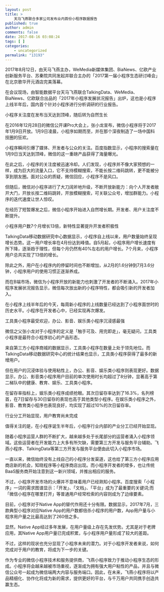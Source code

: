 ```yaml
---
layout: post
title: >
    天马飞燕联合多家公司发布业内首份小程序数据报告
published: true
author: admin
comments: false
date: 2017-08-16 03:08:24
tags: [ ]
categories:
    - uncategorized
permalink: "13193"
---
```

2017年8月12日，由天马飞燕主办，WeMedia新媒体集团、BiaNews、亿欧产业创新服务平台、苏秦院共同发起并联合主办的「2017第一届小程序生态研讨峰会」在北京歌华开元酒店完美落幕。



在会议现场，由智能数据平台天马飞燕联合TalkingData、WeMedia、BiaNews、亿欧联合出品的「2017年小程序发展状况报告」出炉，这也是小程序上线半年后，国内首个针对小程序进行分析调研的行业报告。



小程序关注度在发布当天达到顶峰，随后转为自然生长

在2016年12月28日的微信公开课Pro大会上，张小龙宣布，微信小程序将于2017年1月9日开放。1月9日凌晨，小程序如期而至，并在那个深夜制造了一场中国科技圈的狂欢。

小程序瞬间引爆了媒体、开发者与公众的关注。百度指数显示，小程序的搜索量在1月9日当天达到顶峰，微信的这一重磅产品获得了海量曝光。



在此之后，小程序的关注度被迅速冷却。人们发现，小程序并不像大家预想的一样，成为巨大的流量入口，它不支持模糊搜索，不能长按二维码跳转，更不能被分享到朋友圈。面对公众的质疑，微信回应，小程序不是风口。

但随后，微信对小程序进行了大刀阔斧地升级，不断开放新能力：向个人开发者敞开大门，开放长按二维码跳转，开放模糊搜索，可关联公众号，增加群能力。小程序的迭代速度让世人惊叹。



在经历了短暂爆发之后，微信小程序开始进入自然增长期。开发者、用户关注度不断提升。

小程序用户数7个月增长13倍，新特性显著提升开发者积极性

TalkingData移动数据研究中心数据显示，小程序自上线以来，用户数量始终呈现增长态势。这一用户增长率在4月份达到峰值。自5月起，小程序用户增长速度有所下降，逐渐趋于理性，但每个月仍然有40%左右的用户增长。7个月来，小程序用户总共实现了13倍的增长。



除此之外，用户在小程序内的停留时间也不断增加，从2月的1.6分钟到7月3.6分钟，小程序用户的使用习惯正逐渐养成。



而在B端市场，微信为小程序开放的新能力也刺激了开发者的不断涌入。2017年小程序发展状况报告显示，微信每次放出新的小程序特性，都会吸引新的开发者加入。



在小程序上线半年后的今天，每周新小程序的上线数量已经达到了小程序面世时的历史水平。小程序在开发者心中，已经实现再次爆发。

工具类小程序最受欢迎，办公、影音、娱乐类小程序沉浸感最强

微信之父张小龙对于小程序的定义是「触手可及、用完即走」，毫无疑问，工具类小程序是最符合小程序初心的产品形态。



来自第三方小程序商城的数据显示，工具类小程序在数量上处于领先地位。而TalkingData移动数据研究中心的统计结果也显示，工具类小程序获得了最多的新增用户。



但在用户的沉浸体验与使用粘性上，办公、影音、娱乐类小程序则表现更好。数据显示，办公、影音类小程序用户目前的单次使用时长均超过了8分钟，显著高于第二梯队中的健康、教育、娱乐、工具类小程序。



在留存率指标上，娱乐类小程序成绩抢眼。其次日留存率达到了16.3%，名列榜首，在7日留存与30日留存的表现也高于其他类型小程序。在娱乐类小程序之外，影音、教育类小程序也表现良好，均实现了超过10%的次日留存率。



行业分工开始显现，用户教育尚未完成

值得关注的是，在小程序诞生半年后，小程序行业内部的产业分工已经开始显现。



随着小程序运营人群的不断扩大，越来越多处于长尾部分的运营者涌入小程序领域。这些运营者在开发能力上大多有所欠缺，需要第三方开发与服务平台辅助。飞燕小程序、TalkingData等第三方开发与服务平台便由此切入小程序市场。

一直以来，微信始终没有上线自己的小程序分发渠道，这也给了第三方小程序应用商店新的机会，知晓程序等小程序商店出现。而小程序开发者的增多，也让传统BaaS服务商开始注意到这一新兴领域，并推出相应的服务。

不过，小程序开发市场的火爆并不意味着用户已经熟知小程序。百度搜索「小程序」一词的需求图谱显示：「开发」、「文档」、「平台」成为了最重要的关键词;而「微信小程序在哪里打开」等普通用户经常检索的内容则成为了边缘要素。



目前，小程序对于Native App的替代作用还十分有限。数据显示，2017年7月，三款典型小程序对应Native App的用户数都倍杀小程序的用户数，App用户量与小程序用户量之比最高达到了260倍之多。



显然，Native App经过多年发展，在用户量级上存在先发优势。尤其是对于老牌应用，其Native App用户量已完成积累，与小程序用户量形成了较大的差距。

不过，这样的现状也充分显现了小程序未来的潜力。对于小程序开发者来说，如何完成对于用户的教育，将成为下一步的关键。

作为专业的微信小程序技术和服务提供商，飞燕小程序致力于推动小程序生态的形成。小程序将会越来越被市场重视，逐渐成为拥有强大用户粘性的产品，并且与微信公众号一起成为微信端两大内容与服务端口。因此，在未来，飞燕小程序将以产品精细化、协作化将成为新的需求，提供更好的平台，与千万用户共同携手创造共赢生态。